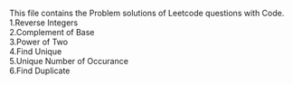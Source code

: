 This file contains the Problem solutions of Leetcode questions with Code.
<br>
1.Reverse Integers
<br>
2.Complement of Base
<br>
3.Power of Two
<br>
4.Find Unique
<br>
5.Unique Number of Occurance
<br>
6.Find Duplicate
<br>
